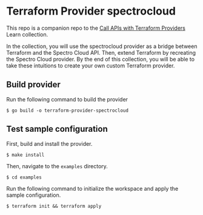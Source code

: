 # Terraform Provider spectrocloud

This repo is a companion repo to the [Call APIs with Terraform Providers](https://learn.hashicorp.com/collections/terraform/providers) Learn collection. 

In the collection, you will use the spectrocloud provider as a bridge between Terraform and the Spectro Cloud API. Then, extend Terraform by recreating the Spectro Cloud provider. By the end of this collection, you will be able to take these intuitions to create your own custom Terraform provider. 

## Build provider

Run the following command to build the provider

```shell
$ go build -o terraform-provider-spectrocloud
```

## Test sample configuration

First, build and install the provider.

```shell
$ make install
```

Then, navigate to the `examples` directory. 

```shell
$ cd examples
```

Run the following command to initialize the workspace and apply the sample configuration.

```shell
$ terraform init && terraform apply
```
